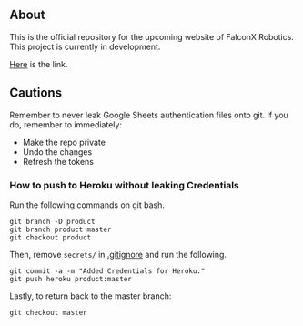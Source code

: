 ## About

This is the official repository for the upcoming website of FalconX Robotics. This project is currently in development.

[Here](https://falconxrobotics.herokuapp.com/) is the link.

## Cautions
Remember to never leak Google Sheets authentication files onto git.
If you do, remember to immediately:
- Make the repo private
- Undo the changes
- Refresh the tokens

### How to push to Heroku without leaking Credentials
Run the following commands on git bash.
```
git branch -D product
git branch product master
git checkout product
```
Then, remove `secrets/` in [.gitignore](.gitignore) and run the following.
```
git commit -a -m "Added Credentials for Heroku."
git push heroku product:master
```
Lastly, to return back to the master branch:
```
git checkout master
```